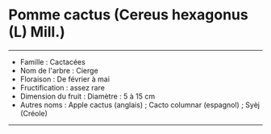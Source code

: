 # Pomme cactus (Cereus hexagonus (L) Mill.)

---

- Famille : Cactacées
- Nom de l'arbre : Cierge
- Floraison : De février à mai
- Fructification : assez rare
- Dimension du fruit : Diamètre : 5 à 15 cm
- Autres noms : Apple cactus (anglais) ; Cacto columnar (espagnol) ; Syèj (Créole)

---
